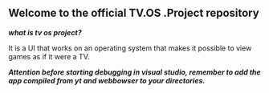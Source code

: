 ## Welcome to the official TV.OS .Project repository

***what is tv os project?***

It is a UI that works on an operating system that makes it possible to view games as if it were a TV.

***Attention before starting debugging in visual studio, remember to add the app compiled from yt and webbowser to your directories.***
 
